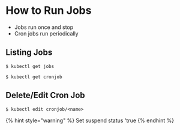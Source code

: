 # How to Run Jobs

* Jobs run once and stop
* Cron jobs run periodically

## Listing Jobs

```text
$ kubectl get jobs
```

```text
$ kubectl get cronjob
```

## Delete/Edit Cron Job

```text
$ kubectl edit cronjob/<name> 
```

{% hint style="warning" %}
Set suspend status 'true
{% endhint %}

